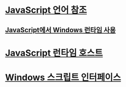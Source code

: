 # [JavaScript 언어 참조](javascript/javascript-language-reference.md)
## [JavaScript에서 Windows 런타임 사용](jswinrt/using-the-windows-runtime-in-javascript.md)
# [JavaScript 런타임 호스트](chakra-hosting/javascript-runtime-hosting.md)
# [Windows 스크립트 인터페이스](winscript/windows-script-interfaces.md)
